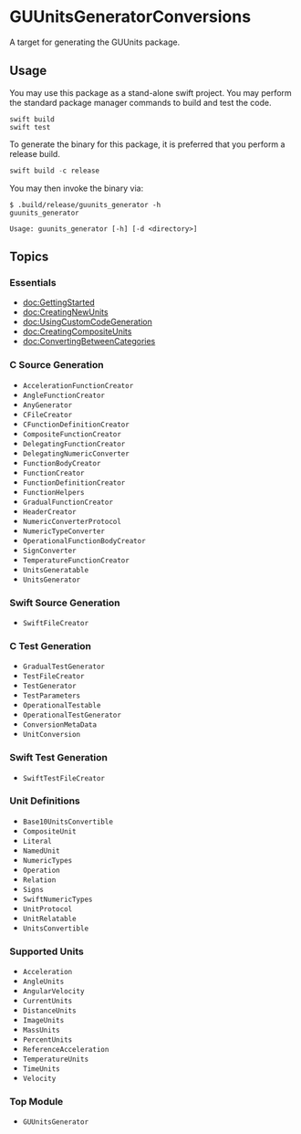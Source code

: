 # GUUnitsGeneratorConversions

A target for generating the GUUnits package.

## Usage

You may use this package as a stand-alone swift project. You may perform the standard package manager commands to build
and test the code.

```shell
swift build
swift test
```

To generate the binary for this package, it is preferred that you perform a release build.

```swift
swift build -c release
```

You may then invoke the binary via:

```
$ .build/release/guunits_generator -h
guunits_generator

Usage: guunits_generator [-h] [-d <directory>]
```

## Topics

### Essentials

- <doc:GettingStarted>
- <doc:CreatingNewUnits>
- <doc:UsingCustomCodeGeneration>
- <doc:CreatingCompositeUnits>
- <doc:ConvertingBetweenCategories>

### C Source Generation
- ``AccelerationFunctionCreator``
- ``AngleFunctionCreator``
- ``AnyGenerator``
- ``CFileCreator``
- ``CFunctionDefinitionCreator``
- ``CompositeFunctionCreator``
- ``DelegatingFunctionCreator``
- ``DelegatingNumericConverter``
- ``FunctionBodyCreator``
- ``FunctionCreator``
- ``FunctionDefinitionCreator``
- ``FunctionHelpers``
- ``GradualFunctionCreator``
- ``HeaderCreator``
- ``NumericConverterProtocol``
- ``NumericTypeConverter``
- ``OperationalFunctionBodyCreator``
- ``SignConverter``
- ``TemperatureFunctionCreator``
- ``UnitsGeneratable``
- ``UnitsGenerator``

### Swift Source Generation
- ``SwiftFileCreator``

### C Test Generation
- ``GradualTestGenerator``
- ``TestFileCreator``
- ``TestGenerator``
- ``TestParameters``
- ``OperationalTestable``
- ``OperationalTestGenerator``
- ``ConversionMetaData``
- ``UnitConversion``

### Swift Test Generation
- ``SwiftTestFileCreator``

### Unit Definitions
- ``Base10UnitsConvertible``
- ``CompositeUnit``
- ``Literal``
- ``NamedUnit``
- ``NumericTypes``
- ``Operation``
- ``Relation``
- ``Signs``
- ``SwiftNumericTypes``
- ``UnitProtocol``
- ``UnitRelatable``
- ``UnitsConvertible``

### Supported Units
- ``Acceleration``
- ``AngleUnits``
- ``AngularVelocity``
- ``CurrentUnits``
- ``DistanceUnits``
- ``ImageUnits``
- ``MassUnits``
- ``PercentUnits``
- ``ReferenceAcceleration``
- ``TemperatureUnits``
- ``TimeUnits``
- ``Velocity``

### Top Module
- ``GUUnitsGenerator``

